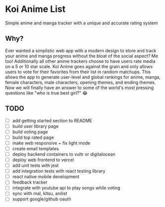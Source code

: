# Koi Anime List
Simple anime and manga tracker with a unique and accurate rating system

## Why?
Ever wanted a simplistic web app with a modern design to store and track your anime and manga progress without the bloat of the social aspect? Me too! Additionally all other anime trackers choose to have users rate media on a 5 or 10 star scale. Koi Anime goes against the grain and only allows users to vote for their favorites from their list in random matchups. This allows the app to generate user-level and global rankings for anime, manga, female characters, male characters, opening themes, and ending themes. Now we will finally have an answer to some of the world's most pressing questions like "who is true best girl?" 😂 

## TODO
- [ ] add getting started section to README
- [ ] build user library page
- [ ] build voting page
- [ ] build top rated page
- [ ] make web responsive + fix light mode
- [ ] create email templates
- [ ] deploy backend containers to vultr or digitalocean
- [ ] deploy web frontend to vercel
- [ ] add unit tests with jest
- [ ] add integration tests with react testing library
- [ ] react native mobile development
- [ ] feedback tracker
- [ ] integrate with youtube api to play songs while voting
- [ ] sync with mal, kitsu, anilist
- [ ] support google/github oauth